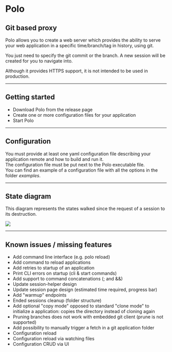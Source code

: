 # Polo

## Git based proxy

Polo allows you to create a web server which provides the ability to serve your web application in a specific time/branch/tag in history, using git.  

You just need to specify the git commit or the branch. A new session will be created for you to navigate into.

Although it provides HTTPS support, it is not intended to be used in production.  

***

## Getting started

- Download Polo from the release page
- Create one or more configuration files for your application
- Start Polo

***

## Configuration

You must provide at least one yaml configuration file describing your application remote and how to build and run it.  
The configuration file must be put next to the Polo executable file.  
You can find an example of a configuration file with all the options in the folder *examples*.  

***

## State diagram

This diagram represents the states walked since the request of a session to its destruction.

[![](https://mermaid.ink/img/eyJjb2RlIjoic3RhdGVEaWFncmFtLXYyXG4gICAgcmV0cnk6IFJldHJ5IGxvZ2ljXG4gICAgbm90ZSByaWdodCBvZiByZXRyeVxuICAgICAgICBUaGVyZSdzIGFsd2F5cyBhIGxpbWl0XG4gICAgICAgIGZvciByZXRyaWVzIGNvdW50XG4gICAgZW5kIG5vdGVcblxuICAgIFsqXSAtLT4gYnVpbGQ6IFVzZXIgcmVxdWVzdGVkIGEgc2Vzc2lvblxuICAgIHN0YXRlIGJ1aWxkIHtcbiAgICAgICAgWypdIC0tPiB2YWxpZGF0ZV9yZXF1ZXN0XG4gICAgICAgIHZhbGlkYXRlX3JlcXVlc3QgLS0-IHByb3Zpc2lvbl9mb2xkZXJzXG4gICAgICAgIHByb3Zpc2lvbl9mb2xkZXJzIC0tPiBnaXRfY2hlY2tvdXRcbiAgICAgICAgZ2l0X2NoZWNrb3V0IC0tPiBleGVjdXRlX2NvbW1hbmRzXG4gICAgICAgIGV4ZWN1dGVfY29tbWFuZHMgLS0-IFsqXVxuICAgIH1cbiAgICBidWlsZCAtLT4gaGVhbHRoY2hlY2sgOiBzdWNjZWVkZWRcbiAgICBcbiAgICBmYWlsOiBGYWlsIHJlYXNvblxuICAgIG5vdGUgcmlnaHQgb2YgZmFpbFxuICAgICAgICBDb21tYW5kIGZhaWx1cmUgL1xuICAgICAgICB0aW1lb3V0IHJlYWNoZWRcbiAgICBlbmQgbm90ZVxuXG4gICAgaGVhbHRoY2hlY2sgLS0-IHN0YXJ0IDogc3VjY2VlZGVkXG4gICAgaGVhbHRoY2hlY2sgLS0-IGJ1aWxkIDogZmFpbGVkIChyZXRyeSlcbiAgICBoZWFsdGhjaGVjayAtLT4gZGVzdHJveSA6IGZhaWxlZFxuXG5cbiAgICBidWlsZCAtLT4gYnVpbGQgOiBmYWlsZWQgKHJldHJ5KVxuICAgIGJ1aWxkIC0tPiBjbGVhbiA6IGZhaWxlZFxuXG4gICAgc3RhcnQgLS0-IHJ1bm5pbmdcbiAgICBub3RlIGxlZnQgb2Ygc3RhcnRcbiAgICAgICAgSGVyZSB0aGUgc2Vzc2lvbiBtYXggYWdlXG4gICAgICAgIHN0YXJ0cyB0byBkZWNyZW1lbnRcbiAgICBlbmQgbm90ZVxuXG4gICAgcnVubmluZyAtLT4gZGVzdHJveSA6IHJlcXVlc3RlZCBraWxsXG5cbiAgICBkZXN0cm95IC0tPiBjbGVhbiA6IGZhaWxlZFxuICAgIGRlc3Ryb3kgLS0-IGNsZWFuIDogc3VjY2VlZGVkXG5cbiAgICBjbGVhbiAtLT4gYnVpbGQgOiBzdGFydHVwIHJldHJ5XG5cbiAgICBjbGVhbiAtLT4gWypdIiwibWVybWFpZCI6eyJ0aGVtZSI6ImRlZmF1bHQifSwidXBkYXRlRWRpdG9yIjpmYWxzZX0)](https://mermaid-js.github.io/mermaid-live-editor/#/edit/eyJjb2RlIjoic3RhdGVEaWFncmFtLXYyXG4gICAgcmV0cnk6IFJldHJ5IGxvZ2ljXG4gICAgbm90ZSByaWdodCBvZiByZXRyeVxuICAgICAgICBUaGVyZSdzIGFsd2F5cyBhIGxpbWl0XG4gICAgICAgIGZvciByZXRyaWVzIGNvdW50XG4gICAgZW5kIG5vdGVcblxuICAgIFsqXSAtLT4gYnVpbGQ6IFVzZXIgcmVxdWVzdGVkIGEgc2Vzc2lvblxuICAgIHN0YXRlIGJ1aWxkIHtcbiAgICAgICAgWypdIC0tPiB2YWxpZGF0ZV9yZXF1ZXN0XG4gICAgICAgIHZhbGlkYXRlX3JlcXVlc3QgLS0-IHByb3Zpc2lvbl9mb2xkZXJzXG4gICAgICAgIHByb3Zpc2lvbl9mb2xkZXJzIC0tPiBnaXRfY2hlY2tvdXRcbiAgICAgICAgZ2l0X2NoZWNrb3V0IC0tPiBleGVjdXRlX2NvbW1hbmRzXG4gICAgICAgIGV4ZWN1dGVfY29tbWFuZHMgLS0-IFsqXVxuICAgIH1cbiAgICBidWlsZCAtLT4gaGVhbHRoY2hlY2sgOiBzdWNjZWVkZWRcbiAgICBcbiAgICBmYWlsOiBGYWlsIHJlYXNvblxuICAgIG5vdGUgcmlnaHQgb2YgZmFpbFxuICAgICAgICBDb21tYW5kIGZhaWx1cmUgL1xuICAgICAgICB0aW1lb3V0IHJlYWNoZWRcbiAgICBlbmQgbm90ZVxuXG4gICAgaGVhbHRoY2hlY2sgLS0-IHN0YXJ0IDogc3VjY2VlZGVkXG4gICAgaGVhbHRoY2hlY2sgLS0-IGJ1aWxkIDogZmFpbGVkIChyZXRyeSlcbiAgICBoZWFsdGhjaGVjayAtLT4gZGVzdHJveSA6IGZhaWxlZFxuXG5cbiAgICBidWlsZCAtLT4gYnVpbGQgOiBmYWlsZWQgKHJldHJ5KVxuICAgIGJ1aWxkIC0tPiBjbGVhbiA6IGZhaWxlZFxuXG4gICAgc3RhcnQgLS0-IHJ1bm5pbmdcbiAgICBub3RlIGxlZnQgb2Ygc3RhcnRcbiAgICAgICAgSGVyZSB0aGUgc2Vzc2lvbiBtYXggYWdlXG4gICAgICAgIHN0YXJ0cyB0byBkZWNyZW1lbnRcbiAgICBlbmQgbm90ZVxuXG4gICAgcnVubmluZyAtLT4gZGVzdHJveSA6IHJlcXVlc3RlZCBraWxsXG5cbiAgICBkZXN0cm95IC0tPiBjbGVhbiA6IGZhaWxlZFxuICAgIGRlc3Ryb3kgLS0-IGNsZWFuIDogc3VjY2VlZGVkXG5cbiAgICBjbGVhbiAtLT4gYnVpbGQgOiBzdGFydHVwIHJldHJ5XG5cbiAgICBjbGVhbiAtLT4gWypdIiwibWVybWFpZCI6eyJ0aGVtZSI6ImRlZmF1bHQifSwidXBkYXRlRWRpdG9yIjpmYWxzZX0)

***

## Known issues / missing features
- Add command line interface (e.g. polo reload)
- Add command to reload applications
- Add retries to startup of an application
- Print CLI errors on startup (cli & start commands)
- Add support to command concatenations (; and &&)
- Update session-helper design
- Update session page design (estimated time required, progress bar)
- Add "warmup" endpoints
- Ended sessions cleanup (folder structure)
- Add optional "copy mode" opposed to standard "clone mode" to initialize a application: copies the directory instead of cloning again
- Pruning branches does not work with embedded git client (prune is not supported)
- Add possibility to manually trigger a fetch in a git application folder
- Configuration reload
- Configuration reload via watching files
- Configuration CRUD via UI